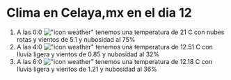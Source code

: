 # Clima en Celaya,mx en el dia 12

1. A las 0:0 !["icon weather"](http://openweathermap.org/img/w/04n.png) tenemos una temperatura de 21 C con nubes rotas y  vientos de 5.1 y nubosidad al 75%
1. A las 4:0 !["icon weather"](http://openweathermap.org/img/w/10n.png) tenemos una temperatura de 12.51 C con lluvia ligera y  vientos de 0.85 y nubosidad al 32%
1. A las 6:0 !["icon weather"](http://openweathermap.org/img/w/10n.png) tenemos una temperatura de 12.18 C con lluvia ligera y  vientos de 1.21 y nubosidad al 36%
